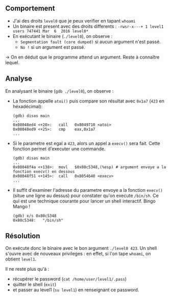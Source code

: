 ## Comportement
- J'ai des droits `level0` que je peux verifier en tapant `whoami`
- Un binaire est present avec des droits differents : `-rwsr-x---+ 1 level1 users 747441 Mar  6  2016 level0*`
- En exécutant le binaire (`./level0`), on observe :
  - `Segmentation fault (core dumped)` si aucun argument n'est passé.
  - `No !` si un argument est passé.

→ On en déduit que le programme attend un argument. Reste à connaître lequel.


## Analyse
En analysant le binaire (`gdb ./level0`), on observe :
  - La fonction appelle `atoi()` puis compare son résultat avec `0x1a7` (`423` en héxadécimal):
    ```shell
    (gdb) disas main
    ...
    0x08048ed4 <+20>:	call   0x8049710 <atoi>
    0x08048ed9 <+25>:	cmp    eax,0x1a7
    ...
    ```
  - Si le parametre est egal a `423`, alors un appel a `execv()` sera fait. Cette fonction permet d'executer une commande.
    ```shell
    (gdb) disas main
    ...
    0x08048f4a <+138>:	movl   $0x80c5348,(%esp) # argument envoye a la fonction execv() en dessous
    0x08048f51 <+145>:	call   0x8054640 <execv>
    ...
    ```
  - Il suffit d'examiner l'adresse du parametre envoye a la fonction `execv()` (situe une ligne au dessus) pour constater qu'on execute `/bin/sh`. Ce qui est une technique courante pour lancer un shell interactif. Bingo Mango !
    ```shell
    (gdb) x/s 0x80c5348
    0x80c5348:	 "/bin/sh"
    ```


## Résolution
On exécute donc le binaire avec le bon argument `./level0 423`. 
Un shell s'ouvre avec de nouveaux privileges : en effet, si l'on tape `whoami`, on obtient `level1`.

Il ne reste plus qu'à :
- récupérer le password (`cat /home/user/level1/.pass`)
- quitter le shell (`exit`)
- et passer au level1 (`su level1`) en renseignant ce password.
